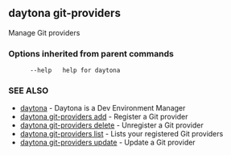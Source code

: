 ## daytona git-providers

Manage Git providers

### Options inherited from parent commands

```
      --help   help for daytona
```

### SEE ALSO

* [daytona](daytona.md)	 - Daytona is a Dev Environment Manager
* [daytona git-providers add](daytona_git-providers_add.md)	 - Register a Git provider
* [daytona git-providers delete](daytona_git-providers_delete.md)	 - Unregister a Git provider
* [daytona git-providers list](daytona_git-providers_list.md)	 - Lists your registered Git providers
* [daytona git-providers update](daytona_git-providers_update.md)	 - Update a Git provider

